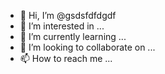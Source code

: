 - 👋 Hi, I’m @gsdsfdfdgdf
- 👀 I’m interested in ...
- 🌱 I’m currently learning ...
- 💞️ I’m looking to collaborate on ...
- 📫 How to reach me ...

<!---
gsdsfdfdgdf/gsdsfdfdgdf is a ✨ special ✨ repository because its `README.md` (this file) appears on your GitHub profile.
You can click the Preview link to take a look at your changes.
--->
